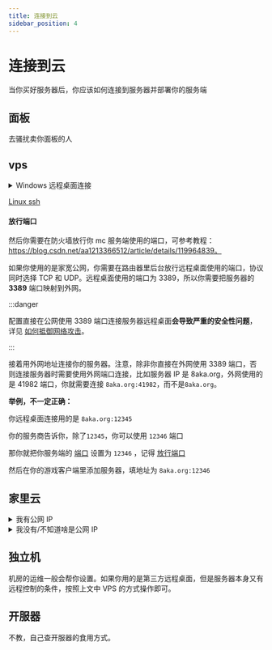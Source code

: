```yaml
---
title: 连接到云
sidebar_position: 4
---
```


# 连接到云

当你买好服务器后，你应该如何连接到服务器并部署你的服务端

## 面板

去骚扰卖你面板的人

## vps

<details>
  <summary>Windows 远程桌面连接</summary>

### Windows

按下 `win 键` + `R 键`

![](_images/连接服务器/1.png)

在弹出的窗口中输入 `mstsc`

把卖你 vps 的人给你的信息照着填进去就可以连接到你的 vps 了。

你也可以在 vps 安装 [ToDesk](https://www.todesk.com/download.html) 或 [向日葵远程控制](https://sunlogin.oray.com/) 等软件

#### 映射驱动器

可以在 vps 中点击 `此电脑` 看到本地的 **驱动器**(c 盘 d 盘的，这下听懂了吧)

方便你传输文件

或者，你也可以 `Ctrl c` + `Ctrl v` 来传文件

![](_images/连接服务器/2.png)

![](_images/连接服务器/3.png)

### MacOS 和手机

在 iOS 和 macOS 上，需要在 App Store 登录海外的 Apple ID，然后搜索 Microsoft Remote Desktop，就可以找到这个应用。
在安卓手机上需要在 Google play 上搜索 Microsoft Remote Desktop 就可以找到这个应用，如果手机无法使用 Google play，也可以在网上搜索安装包下载。
打开应用后，点击加号，点击 **Add PC** ，选择或输入那台电脑上的那串代码，然后点击添加或保存。随后点击或双击添加的那台电脑，然后输入帐号和密码，就可以连接到那台电脑。

</details>

[Linux ssh](../../advance/Linux/Connect-to-server.md)

#### 放行端口

然后你需要在防火墙放行你 mc 服务端使用的端口，可参考教程：https://blog.csdn.net/aa1213366512/article/details/119964839。

如果你使用的是家宽公网，你需要在路由器里后台放行远程桌面使用的端口，协议同时选择 TCP 和 UDP。远程桌面使用的端口为 3389，所以你需要把服务器的 **3389** 端口映射到外网。

:::danger

配置直接在公网使用 3389 端口连接服务器远程桌面**会导致严重的安全性问题**，详见 [如何抵御网络攻击](../maintenance/how-to-defend-against-cyber-attacks.md)。

:::

接着用外网地址连接你的服务器。注意，除非你直接在外网使用 3389 端口，否则连接服务器时需要使用外网端口连接，比如服务器 IP 是 8aka.org，外网使用的是 41982 端口，你就需要连接 `8aka.org:41982`，而不是`8aka.org`。

**举例，不一定正确：**

你远程桌面连接用的是 `8aka.org:12345`

你的服务商告诉你，除了`12345`，你可以使用 `12346` 端口

那你就把你服务端的 [端口](/Java/start/connect-to-server#端口) 设置为 `12346` ，记得 [放行端口](#放行端口)

然后在你的游戏客户端里添加服务器，填地址为 `8aka.org:12346`

## 家里云

<details>
  <summary>我有公网 IP</summary>

按照上文 VPS 的方式打开电脑的远程桌面或 SSH 服务即可。**如果要公网访问，记得在路由器里配置端口映射，把电脑的远程控制端口开放到公网**

</details>

<details>
  <summary>我没有/不知道啥是公网 IP</summary>

[申请公网 ip](apply-for-public-ip-address.md)

如果申请不到，那么为了在没有公网 IP 的情况下连接到你的内外机器，你需要 **内网穿透 (Frp)**

[内网穿透](intranet-penetration.md)

[Linux | 搭建内网穿透 (Frp)](../../advance/Linux/frp.md)

</details>

## 独立机

机房的运维一般会帮你设置。如果你用的是第三方远程桌面，但是服务器本身又有远程控制的条件，按照上文中 VPS 的方式操作即可。

## 开服器

不教，自己查开服器的食用方式。
